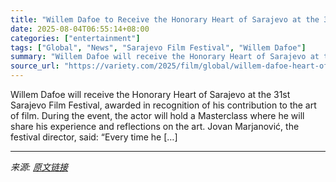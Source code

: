 ```yaml
---
title: "Willem Dafoe to Receive the Honorary Heart of Sarajevo at the 31st Sarajevo Film Festival"
date: 2025-08-04T06:55:14+08:00
categories: ["entertainment"]
tags: ["Global", "News", "Sarajevo Film Festival", "Willem Dafoe"]
summary: "Willem Dafoe will receive the Honorary Heart of Sarajevo at the 31st Sarajevo Film Festival, awarded in recognition of his contribution to the art of film. During the event, the actor will hold a Mast"
source_url: "https://variety.com/2025/film/global/willem-dafoe-heart-of-sarajevo-1236477609/"
---
```


Willem Dafoe will receive the Honorary Heart of Sarajevo at the 31st Sarajevo Film Festival, awarded in recognition of his contribution to the art of film. During the event, the actor will hold a Masterclass where he will share his experience and reflections on the art. Jovan Marjanović, the festival director, said: “Every time he [&#8230;]

---

*来源: [原文链接](https://variety.com/2025/film/global/willem-dafoe-heart-of-sarajevo-1236477609/)*
